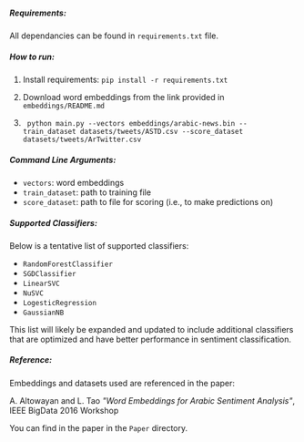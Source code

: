 
##### Requirements:
All dependancies can be found in `requirements.txt` file.

##### How to run:

1. Install requirements: `pip install -r requirements.txt`

2. Download word embeddings from the link provided in `embeddings/README.md`  

3. ` python main.py --vectors embeddings/arabic-news.bin --train_dataset datasets/tweets/ASTD.csv --score_dataset datasets/tweets/ArTwitter.csv`

##### Command Line Arguments:
- `vectors`: word embeddings
- `train_dataset`: path to training file
- `score_dataset`: path to file for scoring (i.e., to make predictions on)

##### Supported Classifiers:
Below is a tentative list of supported classifiers:

- `RandomForestClassifier`
- `SGDClassifier`
- `LinearSVC`
- `NuSVC`
- `LogesticRegression`
- `GaussianNB`

This list will likely be expanded and updated to include additional classifiers that are optimized and have better performance in sentiment classification.


##### Reference:
Embeddings and datasets used are referenced in the paper:

A. Altowayan and L. Tao _"Word Embeddings for Arabic Sentiment Analysis"_, IEEE BigData 2016 Workshop

You can find in the paper in the `Paper` directory.